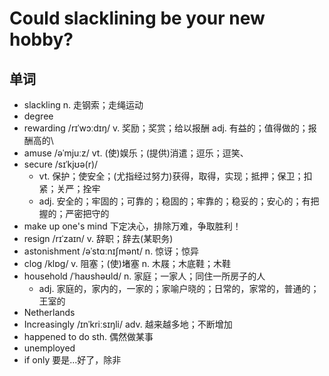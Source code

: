 # Could slacklining be your new hobby?

## 单词
- slackling n. 走钢索；走绳运动
- degree
- rewarding /rɪˈwɔːdɪŋ/ v. 奖励；奖赏；给以报酬 adj. 有益的；值得做的；报酬高的\
- amuse /əˈmjuːz/ vt. (使)娱乐；(提供)消遣；逗乐；逗笑、
- secure /sɪˈkjʊə(r)/
  - vt. 保护；使安全；(尤指经过努力)获得，取得，实现；抵押；保卫；扣紧；关严；拴牢
  - adj. 安全的；牢固的；可靠的；稳固的；牢靠的；稳妥的；安心的；有把握的；严密把守的
- make up one's mind 下定决心，排除万难，争取胜利！
- resign /rɪˈzaɪn/ v. 辞职；辞去(某职务)
- astonishment /əˈstɑːnɪʃmənt/ n. 惊讶；惊异
- clog /klɒɡ/ v. 阻塞；(使)堵塞 n. 木屐；木底鞋；木鞋
- household /ˈhaʊshəʊld/ n. 家庭；一家人；同住一所房子的人
  - adj. 家庭的，家内的，一家的；家喻户晓的；日常的，家常的，普通的；王室的
- Netherlands
- Increasingly /ɪnˈkriːsɪŋli/ adv. 越来越多地；不断增加
- happened to do sth. 偶然做某事
- unemployed
- if only 要是...好了，除非
  

